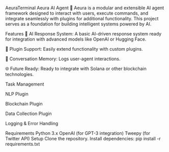 AeuraTerminal
Aeura AI Agent 🌌
Aeura is a modular and extensible AI agent framework designed to interact with users, execute commands, and integrate seamlessly with plugins for additional functionality. This project serves as a foundation for building intelligent systems powered by AI.

Features
🤖 AI Response System: A basic AI-driven response system ready for integration with advanced models like OpenAI or Hugging Face.

🔗 Plugin Support: Easily extend functionality with custom plugins.

📒 Conversation Memory: Logs user-agent interactions.

🌐 Future Ready: Ready to integrate with Solana or other blockchain technologies.

Task Management

NLP Plugin

Blockchain Plugin

Data Collection Plugin

Logging & Error Handling

Requirements
Python 3.x
OpenAI (for GPT-3 integration)
Tweepy (for Twitter API)
Setup
Clone the repository.
Install dependencies:
pip install -r requirements.txt
